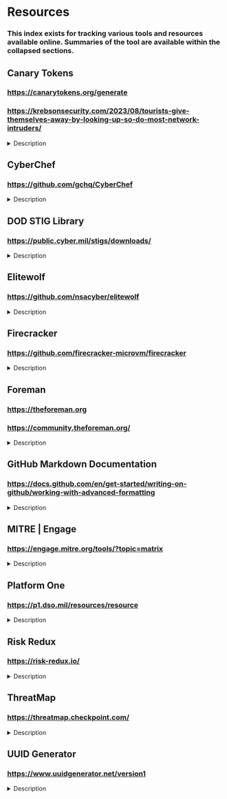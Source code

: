 # Resources
### This index exists for tracking various tools and resources available online. Summaries of the tool are available within the collapsed sections.

## Canary Tokens
### https://canarytokens.org/generate
### https://krebsonsecurity.com/2023/08/tourists-give-themselves-away-by-looking-up-so-do-most-network-intruders/
<details>
<summary>Description</summary>

#### What are Canarytokens
You'll be familiar with web bugs, the transparent images which track when someone opens an email. They work by embedding a unique URL in a page's image tag, and monitoring incoming GET requests.

Imagine doing that, but for file reads, database queries, process executions or patterns in log files. Canarytokens does all this and more, letting you implant traps in your production systems rather than setting up separate honeypots.

#### Why should you use them
Network breaches happen. From mega-corps, to governments. From unsuspecting grandmas to well-known security pros. This is (kinda) excusable. What isn't excusable, is only finding out about it, months or years later.

Canarytokens are a free, quick, painless way to help defenders discover they've been breached (by having attackers announce themselves.)
</details>

## CyberChef
### https://github.com/gchq/CyberChef
<details>
<summary>Description</summary>

#### The Cyber Swiss Army Knife
CyberChef is a simple, intuitive web app for carrying out all manner of "cyber" operations within a web browser. These operations include simple encoding like XOR and Base64, more complex encryption like AES, DES and Blowfish, creating binary and hexdumps, compression and decompression of data, calculating hashes and checksums, IPv6 and X.509 parsing, changing character encodings, and much more.

The tool is designed to enable both technical and non-technical analysts to manipulate data in complex ways without having to deal with complex tools or algorithms. It was conceived, designed, built and incrementally improved by an analyst in their 10% innovation time over several years.
</details>

## DOD STIG Library
### https://public.cyber.mil/stigs/downloads/
<details>
<summary>Description</summary>
These are the same STIGs most government entitys in the US will use for their STIG baseline. These can be combined with free tools like OpenScap to scan information systems for a overview of it's known vulnerabilties or potentially unsafe configurations.
</details>

## Elitewolf 
### https://github.com/nsacyber/elitewolf
<details>
<summary>Description</summary>

#### ELITEWOLF
This repository contains various ICS/SCADA/OT focused signatures and analytics. The end goal is to enable Critical Infrastructure Defenders, Intrusion Analysts, and others to implement continuous and vigilant system monitoring. 
WARNING: These signatures/analytics aren't necessarily malicious activity. They require follow on analysis to truly determine if this activity is malicious or not.
</details>

## Firecracker
### https://github.com/firecracker-microvm/firecracker
<details>
<summary>Description</summary>

#### What is Firecracker?
Firecracker is an open source virtualization technology that is purpose-built for creating and managing secure, multi-tenant container and function-based services that provide serverless operational models. Firecracker runs workloads in lightweight virtual machines, called microVMs, which combine the security and isolation properties provided by hardware virtualization technology with the speed and flexibility of containers.
</details>

## Foreman
### https://theforeman.org
### https://community.theforeman.org/
<details>
<summary>Description</summary>
Foreman is a complete lifecycle management tool for physical and virtual servers. We give system administrators the power to easily automate repetitive tasks, quickly deploy applications, and proactively manage servers, on-premise or in the cloud.
</details>

## GitHub Markdown Documentation
### https://docs.github.com/en/get-started/writing-on-github/working-with-advanced-formatting
<details>
<summary>Description</summary>
This link brings you to GitHubs documentation on advanced formatting with markdown such as tables and collapsed sections, as supported by their site.
</details>

## MITRE | Engage
### https://engage.mitre.org/tools/?topic=matrix
<details>
<summary>Description</summary>
This is another resource hub for all sorts of information such as information diagrams, playbooks, and guides for Security Professionals.
</details>

## Platform One
### https://p1.dso.mil/resources/resource
<details>
<summary>Description</summary>
Information at your fingertips: guides, documents, and external links to help spread valuable knowledge pertaining to Platform One and the DoD.
</details>

## Risk Redux
### https://risk-redux.io/
<details>
<summary>Description</summary>
Hey! How's it going? Risk Redux is a project trying to turn useful frameworks for thinking about cybersecurity into simple, open-source code. So, let's manage risk!
</details>

## ThreatMap
### https://threatmap.checkpoint.com/
<details>
<summary>Description</summary>
This link brings you to a visual tool that demonstrates the volume of Cyber Attacks in "real-time"
</details>

## UUID Generator
### https://www.uuidgenerator.net/version1
<details>
<summary>Description</summary>
This tool can be used to generate UUIDs for testing input
</details>
